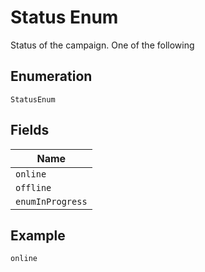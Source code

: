 
# Status Enum

Status of the campaign. One of the following

## Enumeration

`StatusEnum`

## Fields

| Name |
|  --- |
| `online` |
| `offline` |
| `enumInProgress` |

## Example

```
online
```

